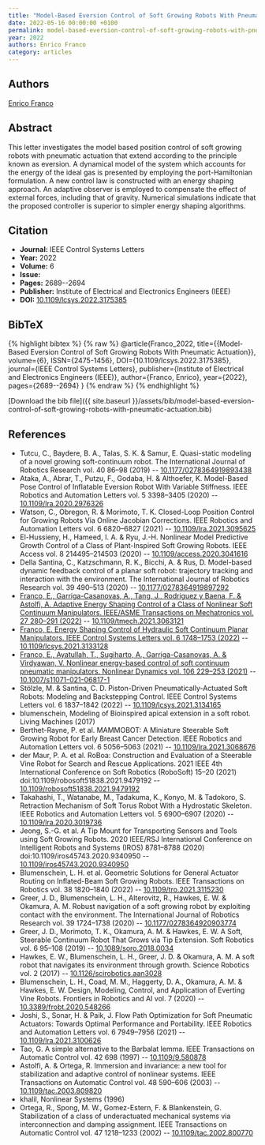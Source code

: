 ```yaml
---
title: "Model-Based Eversion Control of Soft Growing Robots With Pneumatic Actuation"
date: 2022-05-16 00:00:00 +0100
permalink: model-based-eversion-control-of-soft-growing-robots-with-pneumatic-actuation
year: 2022
authors: Enrico Franco
category: articles
---
```

 
## Authors
[Enrico Franco](authors/enrico-franco)
 
## Abstract
This letter investigates the model based position control of soft growing robots with pneumatic actuation that extend according to the principle known as eversion. A dynamical model of the system which accounts for the energy of the ideal gas is presented by employing the port-Hamiltonian formulation. A new control law is constructed with an energy shaping approach. An adaptive observer is employed to compensate the effect of external forces, including that of gravity. Numerical simulations indicate that the proposed controller is superior to simpler energy shaping algorithms.
 
## Citation
- **Journal:** IEEE Control Systems Letters
- **Year:** 2022
- **Volume:** 6
- **Issue:** 
- **Pages:** 2689--2694
- **Publisher:** Institute of Electrical and Electronics Engineers (IEEE)
- **DOI:** [10.1109/lcsys.2022.3175385](https://doi.org/10.1109/lcsys.2022.3175385)
 
## BibTeX
{% highlight bibtex %}
{% raw %}
@article{Franco_2022,
  title={{Model-Based Eversion Control of Soft Growing Robots With Pneumatic Actuation}},
  volume={6},
  ISSN={2475-1456},
  DOI={10.1109/lcsys.2022.3175385},
  journal={IEEE Control Systems Letters},
  publisher={Institute of Electrical and Electronics Engineers (IEEE)},
  author={Franco, Enrico},
  year={2022},
  pages={2689--2694}
}
{% endraw %}
{% endhighlight %}
 
[Download the bib file]({{ site.baseurl }}/assets/bib/model-based-eversion-control-of-soft-growing-robots-with-pneumatic-actuation.bib)
 
## References
- Tutcu, C., Baydere, B. A., Talas, S. K. & Samur, E. Quasi-static modeling of a novel growing soft-continuum robot. The International Journal of Robotics Research vol. 40 86–98 (2019) -- [10.1177/0278364919893438](https://doi.org/10.1177/0278364919893438)
- Ataka, A., Abrar, T., Putzu, F., Godaba, H. & Althoefer, K. Model-Based Pose Control of Inflatable Eversion Robot With Variable Stiffness. IEEE Robotics and Automation Letters vol. 5 3398–3405 (2020) -- [10.1109/lra.2020.2976326](https://doi.org/10.1109/lra.2020.2976326)
- Watson, C., Obregon, R. & Morimoto, T. K. Closed-Loop Position Control for Growing Robots Via Online Jacobian Corrections. IEEE Robotics and Automation Letters vol. 6 6820–6827 (2021) -- [10.1109/lra.2021.3095625](https://doi.org/10.1109/lra.2021.3095625)
- El-Hussieny, H., Hameed, I. A. & Ryu, J.-H. Nonlinear Model Predictive Growth Control of a Class of Plant-Inspired Soft Growing Robots. IEEE Access vol. 8 214495–214503 (2020) -- [10.1109/access.2020.3041616](https://doi.org/10.1109/access.2020.3041616)
- Della Santina, C., Katzschmann, R. K., Bicchi, A. & Rus, D. Model-based dynamic feedback control of a planar soft robot: trajectory tracking and interaction with the environment. The International Journal of Robotics Research vol. 39 490–513 (2020) -- [10.1177/0278364919897292](https://doi.org/10.1177/0278364919897292)
- [Franco, E., Garriga-Casanovas, A., Tang, J., Rodriguez y Baena, F. & Astolfi, A. Adaptive Energy Shaping Control of a Class of Nonlinear Soft Continuum Manipulators. IEEE/ASME Transactions on Mechatronics vol. 27 280–291 (2022)](adaptive-energy-shaping-control-of-a-class-of-nonlinear-soft-continuum-manipulators) -- [10.1109/tmech.2021.3063121](https://doi.org/10.1109/tmech.2021.3063121)
- [Franco, E. Energy Shaping Control of Hydraulic Soft Continuum Planar Manipulators. IEEE Control Systems Letters vol. 6 1748–1753 (2022)](energy-shaping-control-of-hydraulic-soft-continuum-planar-manipulators) -- [10.1109/lcsys.2021.3133128](https://doi.org/10.1109/lcsys.2021.3133128)
- [Franco, E., Ayatullah, T., Sugiharto, A., Garriga-Casanovas, A. & Virdyawan, V. Nonlinear energy-based control of soft continuum pneumatic manipulators. Nonlinear Dynamics vol. 106 229–253 (2021)](nonlinear-energy-based-control-of-soft-continuum-pneumatic-manipulators) -- [10.1007/s11071-021-06817-1](https://doi.org/10.1007/s11071-021-06817-1)
- Stölzle, M. & Santina, C. D. Piston-Driven Pneumatically-Actuated Soft Robots: Modeling and Backstepping Control. IEEE Control Systems Letters vol. 6 1837–1842 (2022) -- [10.1109/lcsys.2021.3134165](https://doi.org/10.1109/lcsys.2021.3134165)
- blumenschein, Modeling of Bioinspired apical extension in a soft robot. Living Machines (2017)
- Berthet-Rayne, P. et al. MAMMOBOT: A Miniature Steerable Soft Growing Robot for Early Breast Cancer Detection. IEEE Robotics and Automation Letters vol. 6 5056–5063 (2021) -- [10.1109/lra.2021.3068676](https://doi.org/10.1109/lra.2021.3068676)
- der Maur, P. A. et al. RoBoa: Construction and Evaluation of a Steerable Vine Robot for Search and Rescue Applications. 2021 IEEE 4th International Conference on Soft Robotics (RoboSoft) 15–20 (2021) doi:10.1109/robosoft51838.2021.9479192 -- [10.1109/robosoft51838.2021.9479192](https://doi.org/10.1109/robosoft51838.2021.9479192)
- Takahashi, T., Watanabe, M., Tadakuma, K., Konyo, M. & Tadokoro, S. Retraction Mechanism of Soft Torus Robot With a Hydrostatic Skeleton. IEEE Robotics and Automation Letters vol. 5 6900–6907 (2020) -- [10.1109/lra.2020.3019736](https://doi.org/10.1109/lra.2020.3019736)
- Jeong, S.-G. et al. A Tip Mount for Transporting Sensors and Tools using Soft Growing Robots. 2020 IEEE/RSJ International Conference on Intelligent Robots and Systems (IROS) 8781–8788 (2020) doi:10.1109/iros45743.2020.9340950 -- [10.1109/iros45743.2020.9340950](https://doi.org/10.1109/iros45743.2020.9340950)
- Blumenschein, L. H. et al. Geometric Solutions for General Actuator Routing on Inflated-Beam Soft Growing Robots. IEEE Transactions on Robotics vol. 38 1820–1840 (2022) -- [10.1109/tro.2021.3115230](https://doi.org/10.1109/tro.2021.3115230)
- Greer, J. D., Blumenschein, L. H., Alterovitz, R., Hawkes, E. W. & Okamura, A. M. Robust navigation of a soft growing robot by exploiting contact with the environment. The International Journal of Robotics Research vol. 39 1724–1738 (2020) -- [10.1177/0278364920903774](https://doi.org/10.1177/0278364920903774)
- Greer, J. D., Morimoto, T. K., Okamura, A. M. & Hawkes, E. W. A Soft, Steerable Continuum Robot That Grows via Tip Extension. Soft Robotics vol. 6 95–108 (2019) -- [10.1089/soro.2018.0034](https://doi.org/10.1089/soro.2018.0034)
- Hawkes, E. W., Blumenschein, L. H., Greer, J. D. & Okamura, A. M. A soft robot that navigates its environment through growth. Science Robotics vol. 2 (2017) -- [10.1126/scirobotics.aan3028](https://doi.org/10.1126/scirobotics.aan3028)
- Blumenschein, L. H., Coad, M. M., Haggerty, D. A., Okamura, A. M. & Hawkes, E. W. Design, Modeling, Control, and Application of Everting Vine Robots. Frontiers in Robotics and AI vol. 7 (2020) -- [10.3389/frobt.2020.548266](https://doi.org/10.3389/frobt.2020.548266)
- Joshi, S., Sonar, H. & Paik, J. Flow Path Optimization for Soft Pneumatic Actuators: Towards Optimal Performance and Portability. IEEE Robotics and Automation Letters vol. 6 7949–7956 (2021) -- [10.1109/lra.2021.3100626](https://doi.org/10.1109/lra.2021.3100626)
- Tao, G. A simple alternative to the Barbalat lemma. IEEE Transactions on Automatic Control vol. 42 698 (1997) -- [10.1109/9.580878](https://doi.org/10.1109/9.580878)
- Astolfi, A. & Ortega, R. Immersion and invariance: a new tool for stabilization and adaptive control of nonlinear systems. IEEE Transactions on Automatic Control vol. 48 590–606 (2003) -- [10.1109/tac.2003.809820](https://doi.org/10.1109/tac.2003.809820)
- khalil, Nonlinear Systems (1996)
- Ortega, R., Spong, M. W., Gomez-Estern, F. & Blankenstein, G. Stabilization of a class of underactuated mechanical systems via interconnection and damping assignment. IEEE Transactions on Automatic Control vol. 47 1218–1233 (2002) -- [10.1109/tac.2002.800770](https://doi.org/10.1109/tac.2002.800770)

